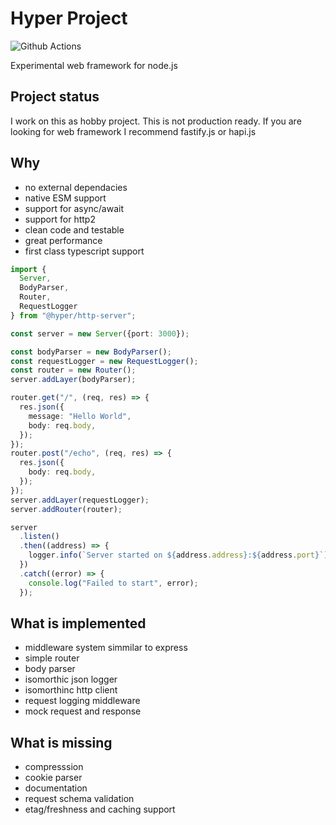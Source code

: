 # Hyper Project
![Github Actions](https://github.com/chyzwar/hyper/workflows/Build/badge.svg)

Experimental web framework for node.js

## Project status

I work on this as hobby project. This is not production ready. If you are looking for web framework I recommend fastify.js or hapi.js

## Why

- no external dependacies
- native ESM support
- support for async/await
- support for http2
- clean code and testable
- great performance
- first class typescript support

```ts
import {
  Server, 
  BodyParser, 
  Router, 
  RequestLogger
} from "@hyper/http-server";

const server = new Server({port: 3000});

const bodyParser = new BodyParser();
const requestLogger = new RequestLogger();
const router = new Router();
server.addLayer(bodyParser);

router.get("/", (req, res) => {
  res.json({
    message: "Hello World", 
    body: req.body,
  });
});
router.post("/echo", (req, res) => {
  res.json({
    body: req.body,
  });
});
server.addLayer(requestLogger);
server.addRouter(router);

server
  .listen()
  .then((address) => {
    logger.info(`Server started on ${address.address}:${address.port}`);
  })
  .catch((error) => {
    console.log("Failed to start", error); 
  });
```

## What is implemented

- middleware system simmilar to express
- simple router
- body parser 
- isomorthic json logger
- isomorthinc http client
- request logging middleware
- mock request and response

## What is missing

- compresssion
- cookie parser
- documentation
- request schema validation
- etag/freshness and caching support